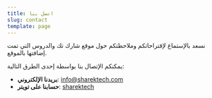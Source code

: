```yaml
---
title: اتصل بنا
slug: contact
template: page
---
```


نسعد بالإستماع لإقتراحاتكم وملاحظتكم حول موقع شارك تك والدروس التي تمت إضافتها بالموقع.


يمكنكم الإتصال بنا بواسطة إحدى الطرق التالية:

- **بريدنا الإلكتروني**: [info@sharektech.com](mailto:info@sharektech.com)
- **حسابنا على تويتر**: [sharektech](https://twitter.com/sharektech)

